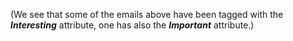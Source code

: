 (We see that some of the emails above have been tagged with the ***Interesting*** attribute, one has also the ***Important*** attribute.)
